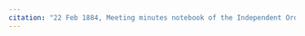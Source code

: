 ```yaml
---
citation: "22 Feb 1884, Meeting minutes notebook of the Independent Order of Good Templars, High Bridge Lodge No. 296, Tompkins County History Center, Ithaca NY."
---
```



